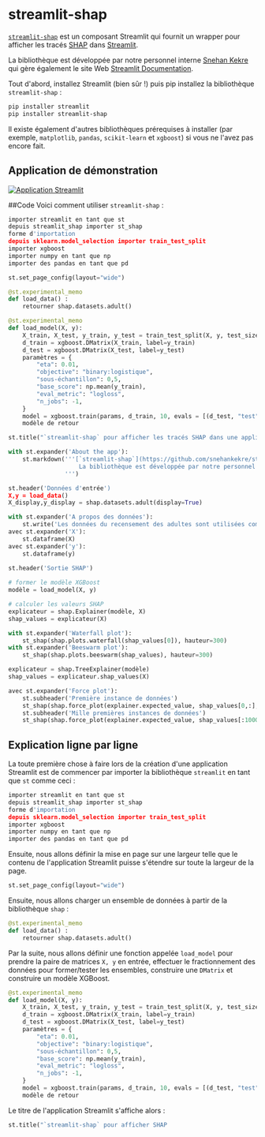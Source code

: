 # streamlit-shap

[`streamlit-shap`](https://github.com/snehankekre/streamlit-shap) est un composant Streamlit qui fournit un wrapper pour afficher les tracés [SHAP](https://github.com/slundberg/shap) dans [Streamlit](https://streamlit.io/).

La bibliothèque est développée par notre personnel interne [Snehan Kekre](https://github.com/snehankekre) qui gère également le site Web [Streamlit Documentation](https://docs.streamlit.io/).

Tout d'abord, installez Streamlit (bien sûr !) puis pip installez la bibliothèque `streamlit-shap` :
```bash
pip installer streamlit
pip installer streamlit-shap
```

Il existe également d'autres bibliothèques prérequises à installer (par exemple, `matplotlib`, `pandas`, `scikit-learn` et `xgboost`) si vous ne l'avez pas encore fait.


## Application de démonstration

[![Application Streamlit](https://static.streamlit.io/badges/streamlit_badge_black_white.svg)](https://share.streamlit.io/dataprofessor/streamlit-shap/)

##Code
Voici comment utiliser `streamlit-shap` :
```python
importer streamlit en tant que st
depuis streamlit_shap importer st_shap
forme d'importation
depuis sklearn.model_selection importer train_test_split
importer xgboost
importer numpy en tant que np
importer des pandas en tant que pd

st.set_page_config(layout="wide")

@st.experimental_memo
def load_data() :
    retourner shap.datasets.adult()

@st.experimental_memo
def load_model(X, y):
    X_train, X_test, y_train, y_test = train_test_split(X, y, test_size=0.2, random_state=7)
    d_train = xgboost.DMatrix(X_train, label=y_train)
    d_test = xgboost.DMatrix(X_test, label=y_test)
    paramètres = {
        "eta": 0.01,
        "objective": "binary:logistique",
        "sous-échantillon": 0,5,
        "base_score": np.mean(y_train),
        "eval_metric": "logloss",
        "n_jobs": -1,
    }
    model = xgboost.train(params, d_train, 10, evals = [(d_test, "test")], verbose_eval=100, early_stopping_rounds=20)
    modèle de retour

st.title("`streamlit-shap` pour afficher les tracés SHAP dans une application Streamlit")

with st.expander('About the app'):
    st.markdown('''[`streamlit-shap`](https://github.com/snehankekre/streamlit-shap) est un composant Streamlit qui fournit un wrapper pour afficher [SHAP](https://github.com /slundberg/shap) tracés dans [Streamlit](https://streamlit.io/).
                    La bibliothèque est développée par notre personnel interne [Snehan Kekre](https://github.com/snehankekre) qui gère également le site Web [Streamlit Documentation](https://docs.streamlit.io/).
                ''')

st.header('Données d'entrée')
X,y = load_data()
X_display,y_display = shap.datasets.adult(display=True)

with st.expander('A propos des données'):
    st.write('Les données du recensement des adultes sont utilisées comme exemple de jeu de données.')
avec st.expander('X'):
    st.dataframe(X)
avec st.expander('y'):
    st.dataframe(y)

st.header('Sortie SHAP')
 
# former le modèle XGBoost
modèle = load_model(X, y)

# calculer les valeurs SHAP
explicateur = shap.Explainer(modèle, X)
shap_values ​​= explicateur(X)

with st.expander('Waterfall plot'):
    st_shap(shap.plots.waterfall(shap_values[0]), hauteur=300)
with st.expander('Beeswarm plot'):
    st_shap(shap.plots.beeswarm(shap_values), hauteur=300)

explicateur = shap.TreeExplainer(modèle)
shap_values ​​= explicateur.shap_values(X)

avec st.expander('Force plot'):
    st.subheader('Première instance de données')
    st_shap(shap.force_plot(explainer.expected_value, shap_values[0,:], X_display.iloc[0,:]), hauteur=200, largeur=1000)
    st.subheader('Mille premières instances de données')
    st_shap(shap.force_plot(explainer.expected_value, shap_values[:1000,:], X_display.iloc[:1000,:]), hauteur=400, largeur=1000)
```

## Explication ligne par ligne
La toute première chose à faire lors de la création d'une application Streamlit est de commencer par importer la bibliothèque `streamlit` en tant que `st` comme ceci :
```python
importer streamlit en tant que st
depuis streamlit_shap importer st_shap
forme d'importation
depuis sklearn.model_selection importer train_test_split
importer xgboost
importer numpy en tant que np
importer des pandas en tant que pd
```

Ensuite, nous allons définir la mise en page sur une largeur telle que le contenu de l'application Streamlit puisse s'étendre sur toute la largeur de la page.
```python
st.set_page_config(layout="wide")
```

Ensuite, nous allons charger un ensemble de données à partir de la bibliothèque `shap` :
```python
@st.experimental_memo
def load_data() :
    retourner shap.datasets.adult()
```

Par la suite, nous allons définir une fonction appelée `load_model` pour prendre la paire de matrices `X, y` en entrée, effectuer le fractionnement des données pour former/tester les ensembles, construire une `DMatrix` et construire un modèle XGBoost.
```python
@st.experimental_memo
def load_model(X, y):
    X_train, X_test, y_train, y_test = train_test_split(X, y, test_size=0.2, random_state=7)
    d_train = xgboost.DMatrix(X_train, label=y_train)
    d_test = xgboost.DMatrix(X_test, label=y_test)
    paramètres = {
        "eta": 0.01,
        "objective": "binary:logistique",
        "sous-échantillon": 0,5,
        "base_score": np.mean(y_train),
        "eval_metric": "logloss",
        "n_jobs": -1,
    }
    model = xgboost.train(params, d_train, 10, evals = [(d_test, "test")], verbose_eval=100, early_stopping_rounds=20)
    modèle de retour
```

Le titre de l'application Streamlit s'affiche alors :
```python
st.title("`streamlit-shap` pour afficher SHAP